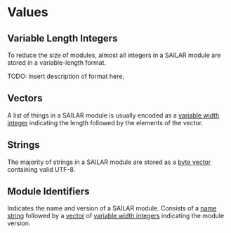 # Values

## Variable Length Integers

To reduce the size of modules, almost all integers in a SAILAR module are stored in a variable-length format.

TODO: Insert description of format here.

## Vectors

A list of things in a SAILAR module is usually encoded as a [variable width integer](#variable-length-integers) indicating the
length followed by the elements of the vector.

## Strings

The majority of strings in a SAILAR module are stored as a [byte vector](#vectors) containing valid UTF-8.

## Module Identifiers

Indicates the name and version of a SAILAR module. Consists of a [name string](#strings) followed by a [vector](#vectors) of
[variable width integers](#variable-length-integers) indicating the module version.
